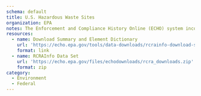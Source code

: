 ```yaml
---
schema: default
title: U.S. Hazardous Waste Sites
organization: EPA
notes: The Enforcement and Compliance History Online (ECHO) system incorporates data from the Resource Conservation and Recovery Act Information System (RCRAInfo). The RCRAInfo data elements most commonly used for enforcement and compliance history have been included in the download files.
resources:
  - name: Download Summary and Element Dictionary
    url: 'https://echo.epa.gov/tools/data-downloads/rcrainfo-download-summary'
    format: link
  - name: RCRAInfo Data Set
    url: 'https://echo.epa.gov/files/echodownloads/rcra_downloads.zip'
    format: zip
category:
  - Environment
  - Federal
---
```

